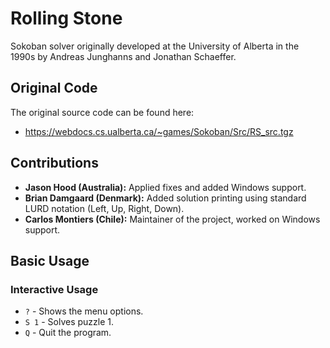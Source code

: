 # Rolling Stone

Sokoban solver originally developed at the University of Alberta in the 1990s by Andreas Junghanns and Jonathan Schaeffer.

## Original Code

The original source code can be found here:

* https://webdocs.cs.ualberta.ca/~games/Sokoban/Src/RS_src.tgz

## Contributions

- **Jason Hood (Australia):** Applied fixes and added Windows support.
- **Brian Damgaard (Denmark):** Added solution printing using standard LURD notation (Left, Up, Right, Down).
- **Carlos Montiers (Chile):** Maintainer of the project, worked on Windows support.

## Basic Usage

### Interactive Usage

- `?` - Shows the menu options.
- `S 1` - Solves puzzle 1.
- `Q` - Quit the program.
